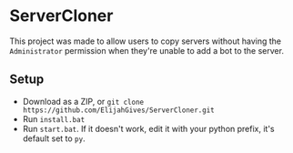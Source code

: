 # ServerCloner
This project was made to allow users to copy servers without having the `Administrator` permission when they're unable to add a bot to the server.

## Setup
- Download as a ZIP, or `git clone https://github.com/ElijahGives/ServerCloner.git`
- Run `install.bat`
- Run `start.bat`. If it doesn't work, edit it with your python prefix, it's default set to `py`.
